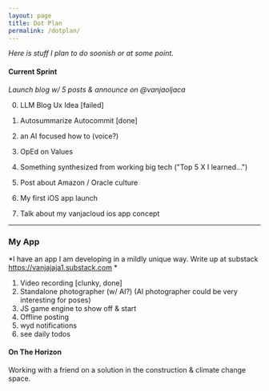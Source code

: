 ```yaml
---
layout: page
title: Dot Plan
permalink: /dotplan/
---
```


*Here is stuff I plan to do soonish or at some point.*

#### Current Sprint

*Launch blog w/ 5 posts & announce on @vanjaoljaca*

0. LLM Blog Ux Idea [failed]

1. Autosummarize Autocommit [done]
2. an AI focused how to (voice?)
3. OpEd on Values
4. Something synthesized from working big tech ("Top 5 X I learned...")
5. Post about Amazon / Oracle culture
6. My first iOS app launch
7. Talk about my vanjacloud ios app concept

------

### My App

*I have an app I am developing in a mildly unique way. Write up at substack https://vanjajaja1.substack.com *

1. Video recording [clunky, done]
2. Standalone photographer (w/ AI?) (AI photographer could be very interesting for poses)
3. JS game engine to show off & start
4. Offline posting
5. wyd notifications
6. see daily todos



#### On The Horizon

Working with a friend on a solution in the construction & climate change space.

